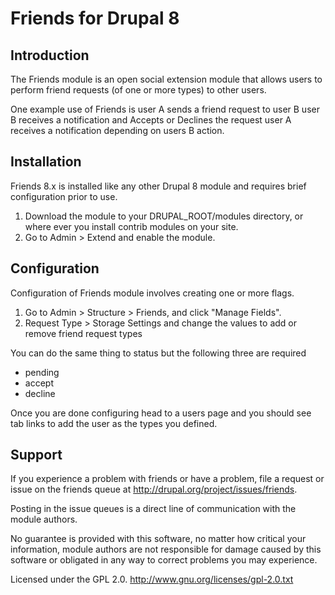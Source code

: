 Friends for Drupal 8
=================

Introduction
------------

The Friends module is an open social extension module that allows users to perform
friend requests (of one or more types) to other users.

One example use of Friends is user A sends a friend request to user B
user B receives a notification and Accepts or Declines the request
user A receives a notification depending on users B action.


Installation
------------

Friends 8.x is installed like any other Drupal 8 module and requires brief
configuration prior to use.

1. Download the module to your DRUPAL_ROOT/modules directory, or where ever you
install contrib modules on your site.
2. Go to Admin > Extend and enable the module.

Configuration
-------------

Configuration of Friends module involves creating one or more flags.

1. Go to Admin > Structure > Friends, and click "Manage Fields".
2. Request Type > Storage Settings and change the values to add or remove friend request types

You can do the same thing to status but the following three are required
- pending
- accept
- decline

Once you are done configuring head to a users page and you should see tab links
to add the user as the types you defined.

Support
-------

If you experience a problem with friends or have a problem, file a request or
issue on the friends queue at http://drupal.org/project/issues/friends.

Posting in the issue queues is a direct line of communication with the module
authors.

No guarantee is provided with this software, no matter how critical your
information, module authors are not responsible for damage caused by this
software or obligated in any way to correct problems you may experience.

Licensed under the GPL 2.0.
http://www.gnu.org/licenses/gpl-2.0.txt

